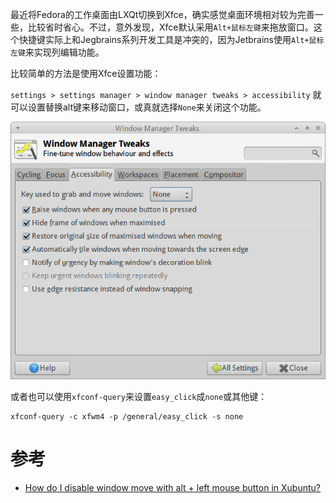 最近将Fedora的工作桌面由LXQt切换到Xfce，确实感觉桌面环境相对较为完善一些，比较省时省心。不过，意外发现，Xfce默认采用`Alt+鼠标左键`来拖放窗口。这个快捷键实际上和Jegbrains系列开发工具是冲突的，因为Jetbrains使用`Alt+鼠标左键`来实现列编辑功能。

比较简单的方法是使用Xfce设置功能：

`settings > settings manager > window manager tweaks > accessibility` 就可以设置替换alt键来移动窗口，或真就选择`None`来关闭这个功能。

![关闭Alt+鼠标右键移动窗口](../../../../img/os/linux/redhat/fedora/gxcFx.png)

或者也可以使用`xfconf-query`来设置`easy_click`成`none`或其他键：

```
xfconf-query -c xfwm4 -p /general/easy_click -s none
```

# 参考

* [How do I disable window move with alt + left mouse button in Xubuntu?](https://askubuntu.com/questions/270032/how-do-i-disable-window-move-with-alt-left-mouse-button-in-xubuntu)